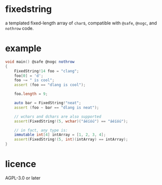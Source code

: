 # fixedstring
a templated fixed-length array of `char`s, compatible with `@safe`, `@nogc`, and `nothrow` code.

# example
```d
void main() @safe @nogc nothrow
{
	FixedString!14 foo = "clang";
	foo[0] = 'd';
	foo ~= " is cool";
	assert (foo == "dlang is cool");

	foo.length = 9;

	auto bar = FixedString!"neat";
	assert (foo ~ bar == "dlang is neat");

	// wchars and dchars are also supported
	assert(FixedString!(5, wchar)("áéíóú") == "áéíóú");

	// in fact, any type is:
	immutable int[4] intArray = [1, 2, 3, 4];
	assert(FixedString!(5, int)(intArray) == intArray);
}
```

# licence
AGPL-3.0 or later
